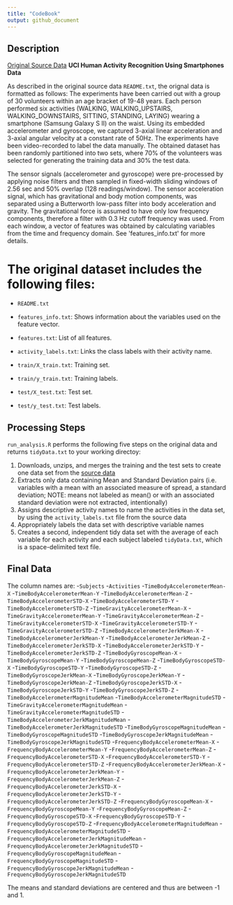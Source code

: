 ```yaml
---
title: "CodeBook"
output: github_document
---
```



## Description

[Original Source Data](http://archive.ics.uci.edu/ml/datasets/Human+Activity+Recognition+Using+Smartphones)
**UCI Human Activity Recognition Using Smartphones Data**

As described in the original source data `README.txt`, the orignal data is formatted as follows:
The experiments have been carried out with a group of 30 volunteers within an age bracket of 19-48 years. Each person performed six activities (WALKING, WALKING_UPSTAIRS, WALKING_DOWNSTAIRS, SITTING, STANDING, LAYING) wearing a smartphone (Samsung Galaxy S II) on the waist. Using its embedded accelerometer and gyroscope, we captured 3-axial linear acceleration and 3-axial angular velocity at a constant rate of 50Hz. The experiments have been video-recorded to label the data manually. The obtained dataset has been randomly partitioned into two sets, where 70% of the volunteers was selected for generating the training data and 30% the test data. 

The sensor signals (accelerometer and gyroscope) were pre-processed by applying noise filters and then sampled in fixed-width sliding windows of 2.56 sec and 50% overlap (128 readings/window). The sensor acceleration signal, which has gravitational and body motion components, was separated using a Butterworth low-pass filter into body acceleration and gravity. The gravitational force is assumed to have only low frequency components, therefore a filter with 0.3 Hz cutoff frequency was used. From each window, a vector of features was obtained by calculating variables from the time and frequency domain. See 'features_info.txt' for more details. 

The original dataset includes the following files:
=========================================

- `README.txt`

- `features_info.txt`: Shows information about the variables used on the feature vector.

- `features.txt`: List of all features.

- `activity_labels.txt`: Links the class labels with their activity name.

- `train/X_train.txt`: Training set.

- `train/y_train.txt`: Training labels.

- `test/X_test.txt`: Test set.

- `test/y_test.txt`: Test labels.


## Processing Steps

`run_analysis.R` performs the following five steps on the original data and returns `tidyData.txt` to your working directoy:


1. Downloads, unzips, and merges the training and the test sets to create one data set from the [source data](https://d396qusza40orc.cloudfront.net/getdata%2Fprojectfiles%2FUCI%20HAR%20Dataset.zip)
2. Extracts only data containing Mean and Standard Deviation pairs (i.e. variables with a mean with an associated measure of spread, a standard deviation; NOTE: means not labeled as mean() or with an associated standard deviation were not extracted, intentionally)
3. Assigns descriptive activity names to name the activities in the data set, by using the `activity_labels.txt` file from the source data
4. Appropriately labels the data set with descriptive variable names
5. Creates a second, independent tidy data set with the average of each variable for each activity and each subject labeled `tidyData.txt`, which is a space-delimited text file.

## Final Data

The column names are:
-`Subjects`
-`Activities`
-`TimeBodyAccelerometerMean-X`
-`TimeBodyAccelerometerMean-Y`
-`TimeBodyAccelerometerMean-Z`
-`TimeBodyAccelerometerSTD-X`
-`TimeBodyAccelerometerSTD-Y`
-`TimeBodyAccelerometerSTD-Z`
-`TimeGravityAccelerometerMean-X`
-`TimeGravityAccelerometerMean-Y`
-`TimeGravityAccelerometerMean-Z`
-`TimeGravityAccelerometerSTD-X`
-`TimeGravityAccelerometerSTD-Y`
-`TimeGravityAccelerometerSTD-Z`
-`TimeBodyAccelerometerJerkMean-X`
-`TimeBodyAccelerometerJerkMean-Y`
-`TimeBodyAccelerometerJerkMean-Z`
-`TimeBodyAccelerometerJerkSTD-X`
-`TimeBodyAccelerometerJerkSTD-Y`
-`TimeBodyAccelerometerJerkSTD-Z`
-`TimeBodyGyroscopeMean-X`
-`TimeBodyGyroscopeMean-Y`
-`TimeBodyGyroscopeMean-Z`
-`TimeBodyGyroscopeSTD-X`
-`TimeBodyGyroscopeSTD-Y`
-`TimeBodyGyroscopeSTD-Z`
-`TimeBodyGyroscopeJerkMean-X`
-`TimeBodyGyroscopeJerkMean-Y`
-`TimeBodyGyroscopeJerkMean-Z`
-`TimeBodyGyroscopeJerkSTD-X`
-`TimeBodyGyroscopeJerkSTD-Y`
-`TimeBodyGyroscopeJerkSTD-Z`
-`TimeBodyAccelerometerMagnitudeMean`
-`TimeBodyAccelerometerMagnitudeSTD`
-`TimeGravityAccelerometerMagnitudeMean`
-`TimeGravityAccelerometerMagnitudeSTD`
-`TimeBodyAccelerometerJerkMagnitudeMean`
-`TimeBodyAccelerometerJerkMagnitudeSTD`
-`TimeBodyGyroscopeMagnitudeMean`
-`TimeBodyGyroscopeMagnitudeSTD`
-`TimeBodyGyroscopeJerkMagnitudeMean`
-`TimeBodyGyroscopeJerkMagnitudeSTD`
-`FrequencyBodyAccelerometerMean-X`
-`FrequencyBodyAccelerometerMean-Y`
-`FrequencyBodyAccelerometerMean-Z`
-`FrequencyBodyAccelerometerSTD-X`
-`FrequencyBodyAccelerometerSTD-Y`
-`FrequencyBodyAccelerometerSTD-Z`
-`FrequencyBodyAccelerometerJerkMean-X`
-`FrequencyBodyAccelerometerJerkMean-Y`
-`FrequencyBodyAccelerometerJerkMean-Z`
-`FrequencyBodyAccelerometerJerkSTD-X`
-`FrequencyBodyAccelerometerJerkSTD-Y`
-`FrequencyBodyAccelerometerJerkSTD-Z`
-`FrequencyBodyGyroscopeMean-X`
-`FrequencyBodyGyroscopeMean-Y`
-`FrequencyBodyGyroscopeMean-Z`
-`FrequencyBodyGyroscopeSTD-X`
-`FrequencyBodyGyroscopeSTD-Y`
-`FrequencyBodyGyroscopeSTD-Z`
-`FrequencyBodyAccelerometerMagnitudeMean`
-`FrequencyBodyAccelerometerMagnitudeSTD`
-`FrequencyBodyAccelerometerJerkMagnitudeMean`
-`FrequencyBodyAccelerometerJerkMagnitudeSTD`
-`FrequencyBodyGyroscopeMagnitudeMean`
-`FrequencyBodyGyroscopeMagnitudeSTD`
-`FrequencyBodyGyroscopeJerkMagnitudeMean`
-`FrequencyBodyGyroscopeJerkMagnitudeSTD`

The means and standard deviations are centered and thus are between -1 and 1. 
